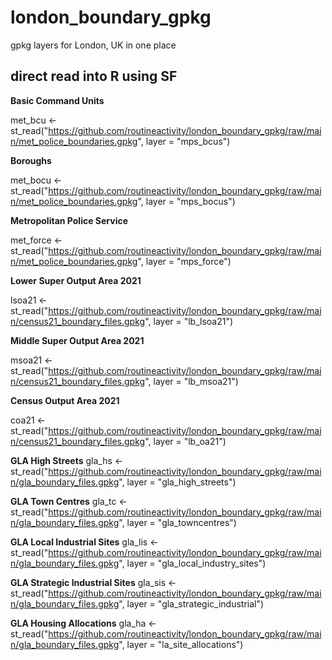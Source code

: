 # london_boundary_gpkg
gpkg layers for London, UK in one place

## direct read into R using SF

**Basic Command Units**

met_bcu <- st_read("https://github.com/routineactivity/london_boundary_gpkg/raw/main/met_police_boundaries.gpkg", layer = "mps_bcus")

**Boroughs**

met_bocu <- st_read("https://github.com/routineactivity/london_boundary_gpkg/raw/main/met_police_boundaries.gpkg", layer = "mps_bocus")

**Metropolitan Police Service**

met_force <- st_read("https://github.com/routineactivity/london_boundary_gpkg/raw/main/met_police_boundaries.gpkg", layer = "mps_force")

**Lower Super Output Area 2021**

lsoa21 <- st_read("https://github.com/routineactivity/london_boundary_gpkg/raw/main/census21_boundary_files.gpkg", layer = "lb_lsoa21")

**Middle Super Output Area 2021**

msoa21 <- st_read("https://github.com/routineactivity/london_boundary_gpkg/raw/main/census21_boundary_files.gpkg", layer = "lb_msoa21")

**Census Output Area 2021**

coa21 <- st_read("https://github.com/routineactivity/london_boundary_gpkg/raw/main/census21_boundary_files.gpkg", layer = "lb_oa21")

**GLA High Streets**
gla_hs <- st_read("https://github.com/routineactivity/london_boundary_gpkg/raw/main/gla_boundary_files.gpkg", layer = "gla_high_streets")

**GLA Town Centres**
gla_tc <- st_read("https://github.com/routineactivity/london_boundary_gpkg/raw/main/gla_boundary_files.gpkg", layer = "gla_towncentres")

**GLA Local Industrial Sites**
gla_lis <- st_read("https://github.com/routineactivity/london_boundary_gpkg/raw/main/gla_boundary_files.gpkg", layer = "gla_local_industry_sites")

**GLA Strategic Industrial Sites**
gla_sis <- st_read("https://github.com/routineactivity/london_boundary_gpkg/raw/main/gla_boundary_files.gpkg", layer = "gla_strategic_industrial")

**GLA Housing Allocations**
gla_ha <- st_read("https://github.com/routineactivity/london_boundary_gpkg/raw/main/gla_boundary_files.gpkg", layer = "la_site_allocations")
